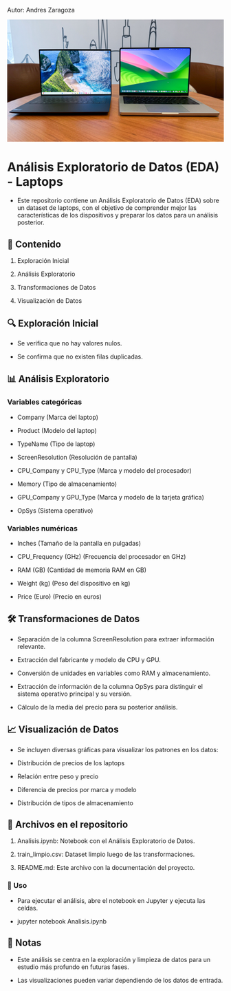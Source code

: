 Autor: Andres Zaragoza

![](./image/dell-xps-14-vs-apple-macbook-pro-14-cnnu-cover.jpg)
# Análisis Exploratorio de Datos (EDA) - Laptops

- Este repositorio contiene un Análisis Exploratorio de Datos (EDA) sobre un dataset de laptops, con el objetivo de comprender mejor las características de los dispositivos y preparar los datos para un análisis posterior.

## 📌 **Contenido**

1. Exploración Inicial

2. Análisis Exploratorio

3. Transformaciones de Datos

4. Visualización de Datos

## 🔍 **Exploración Inicial**

- Se verifica que no hay valores nulos.

- Se confirma que no existen filas duplicadas.

## 📊 **Análisis Exploratorio**

### Variables categóricas

- Company (Marca del laptop)

- Product (Modelo del laptop)

- TypeName (Tipo de laptop)

- ScreenResolution (Resolución de pantalla)

- CPU_Company y CPU_Type (Marca y modelo del procesador)

- Memory (Tipo de almacenamiento)

- GPU_Company y GPU_Type (Marca y modelo de la tarjeta gráfica)

- OpSys (Sistema operativo)

### Variables numéricas

- Inches (Tamaño de la pantalla en pulgadas)

- CPU_Frequency (GHz) (Frecuencia del procesador en GHz)

- RAM (GB) (Cantidad de memoria RAM en GB)

- Weight (kg) (Peso del dispositivo en kg)

- Price (Euro) (Precio en euros)

## 🛠  **Transformaciones de Datos**

- Separación de la columna ScreenResolution para extraer información relevante.

- Extracción del fabricante y modelo de CPU y GPU.

- Conversión de unidades en variables como RAM y almacenamiento.

- Extracción de información de la columna OpSys para distinguir el sistema operativo principal y su versión.

- Cálculo de la media del precio para su posterior análisis.

## 📈 **Visualización de Datos**

- Se incluyen diversas gráficas para visualizar los patrones en los datos:

- Distribución de precios de los laptops

- Relación entre peso y precio

- Diferencia de precios por marca y modelo

- Distribución de tipos de almacenamiento

## 📂 Archivos en el repositorio

1. Analisis.ipynb: Notebook con el Análisis Exploratorio de Datos.

2. train_limpio.csv: Dataset limpio luego de las transformaciones.

3. README.md: Este archivo con la documentación del proyecto.

### 🚀 Uso

- Para ejecutar el análisis, abre el notebook en Jupyter y ejecuta las celdas.

- jupyter notebook Analisis.ipynb
## 📌 Notas

- Este análisis se centra en la exploración y limpieza de datos para un estudio más profundo en futuras fases.

- Las visualizaciones pueden variar dependiendo de los datos de entrada.